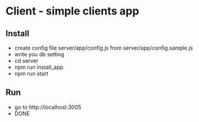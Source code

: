 # Client - simple clients app

## Install
* create config file server/app/config.js from server/app/config.sample.js
* write you db setting
* cd server
* npm run install_app
* npm run start

## Run
* go to http://localhost:3005
* DONE